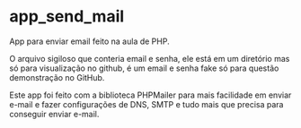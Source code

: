 # app_send_mail
App para enviar email feito na aula de PHP.

O arquivo sigiloso que conteria email e senha, ele está em um diretório mas só para visualização no github, é um email e senha fake só para questão demonstração no GitHub.

Este app foi feito com a biblioteca PHPMailer para mais facilidade em enviar e-mail e fazer configurações de DNS, SMTP e tudo mais que precisa para conseguir enviar e-mail.
